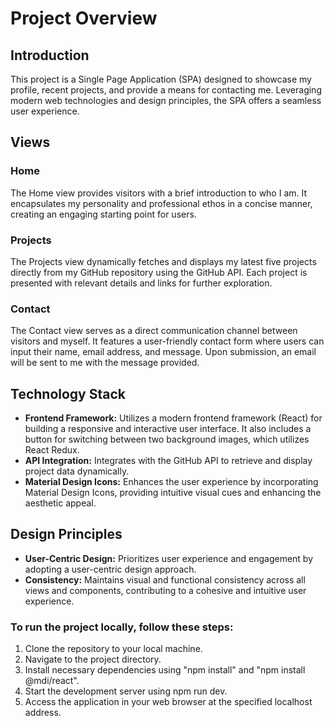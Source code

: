 # Project Overview

## Introduction
This project is a Single Page Application (SPA) designed to showcase my profile, recent projects, and provide a means for contacting me. Leveraging modern web technologies and design principles, the SPA offers a seamless user experience.

## Views
### Home
The Home view provides visitors with a brief introduction to who I am. It encapsulates my personality and professional ethos in a concise manner, creating an engaging starting point for users.

### Projects
The Projects view dynamically fetches and displays my latest five projects directly from my GitHub repository using the GitHub API. Each project is presented with relevant details and links for further exploration.

### Contact
The Contact view serves as a direct communication channel between visitors and myself. It features a user-friendly contact form where users can input their name, email address, and message. Upon submission, an email will be sent to me with the message provided.

## Technology Stack
- **Frontend Framework:** Utilizes a modern frontend framework (React) for building a responsive and interactive user interface. It also includes a button for switching between two background images, which utilizes React Redux.
- **API Integration:** Integrates with the GitHub API to retrieve and display project data dynamically.
- **Material Design Icons:** Enhances the user experience by incorporating Material Design Icons, providing intuitive visual cues and enhancing the aesthetic appeal.

## Design Principles
- **User-Centric Design:** Prioritizes user experience and engagement by adopting a user-centric design approach.
- **Consistency:** Maintains visual and functional consistency across all views and components, contributing to a cohesive and intuitive user experience.
 
### To run the project locally, follow these steps:

1. Clone the repository to your local machine.
2. Navigate to the project directory.
3. Install necessary dependencies using "npm install" and "npm install @mdi/react".
4. Start the development server using npm run dev.
5. Access the application in your web browser at the specified localhost address.
